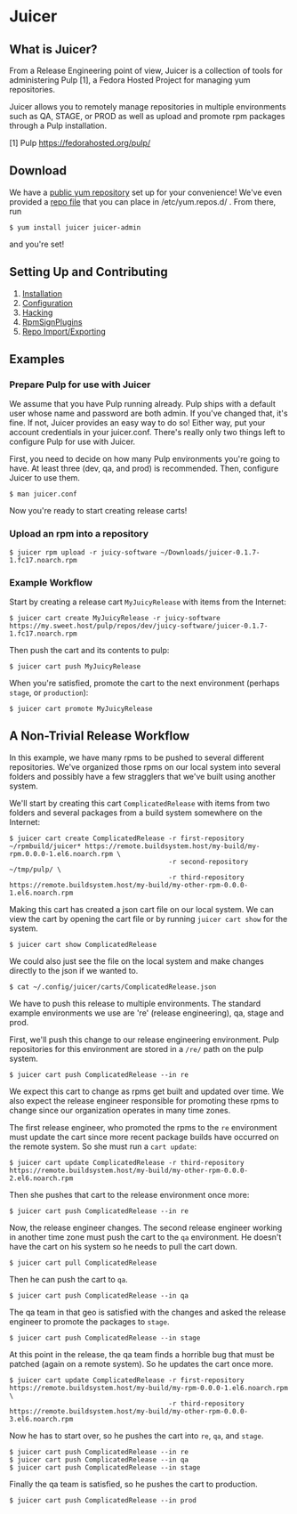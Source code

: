 # Juicer

## What is Juicer?

From a Release Engineering point of view, Juicer is a collection of
tools for administering Pulp [1], a Fedora Hosted Project for managing
yum repositories.

Juicer allows you to remotely manage repositories in multiple
environments such as QA, STAGE, or PROD as well as upload and promote
rpm packages through a Pulp installation.

[1] Pulp  https://fedorahosted.org/pulp/

## Download

We have a [public yum repository](http://tbielawa.fedorapeople.org/juicer/) set up for your convenience! We've even provided a [repo file](https://github.com/juicer/juicer/blob/master/docs/juicer.repo) that you can place in /etc/yum.repos.d/ . From there, run

    $ yum install juicer juicer-admin

and you're set!

## Setting Up and Contributing

1. [Installation](https://github.com/juicer/juicer/blob/master/docs/markdown/install.md)
2. [Configuration](https://github.com/juicer/juicer/blob/master/docs/markdown/config.md)
3. [Hacking](https://github.com/juicer/juicer/blob/master/docs/markdown/hacking.md)
4. [RpmSignPlugins](https://github.com/juicer/juicer/blob/master/docs/markdown/plugins.md)
5. [Repo Import/Exporting](https://github.com/juicer/juicer/blob/master/docs/markdown/import_export.md)


## Examples

### Prepare Pulp for use with Juicer

We assume that you have Pulp running already. Pulp ships with a default user whose name and password are both admin. If you've changed that, it's fine. If not, Juicer provides an easy way to do so! Either way, put your account credentials in your juicer.conf. There's really only two things left to configure Pulp for use with Juicer.

First, you need to decide on how many Pulp environments you're going to have. At least three (dev, qa, and prod) is recommended. Then, configure Juicer to use them.

    $ man juicer.conf


Now you're ready to start creating release carts!

### Upload an rpm into a repository

    $ juicer rpm upload -r juicy-software ~/Downloads/juicer-0.1.7-1.fc17.noarch.rpm

### Example Workflow

Start by creating a release cart `MyJuicyRelease` with items from the Internet:

    $ juicer cart create MyJuicyRelease -r juicy-software https://my.sweet.host/pulp/repos/dev/juicy-software/juicer-0.1.7-1.fc17.noarch.rpm

Then push the cart and its contents to pulp:

    $ juicer cart push MyJuicyRelease

When you're satisfied, promote the cart to the next environment
(perhaps `stage`, or `production`):

    $ juicer cart promote MyJuicyRelease

## A Non-Trivial Release Workflow

In this example, we have many rpms to be pushed to several different
repositories. We've organized those rpms on our local system into
several folders and possibly have a few stragglers that we've built
using another system.

We'll start by creating this cart `ComplicatedRelease` with items from
two folders and several packages from a build system somewhere on the
Internet:

    $ juicer cart create ComplicatedRelease -r first-repository ~/rpmbuild/juicer* https://remote.buildsystem.host/my-build/my-rpm.0.0.0-1.el6.noarch.rpm \
                                            -r second-repository ~/tmp/pulp/ \
                                            -r third-repository https://remote.buildsystem.host/my-build/my-other-rpm-0.0.0-1.el6.noarch.rpm

Making this cart has created a json cart file on our local system. We
can view the cart by opening the cart file or by running `juicer cart
show` for the system.

    $ juicer cart show ComplicatedRelease

We could also just see the file on the local system and make changes
directly to the json if we wanted to.

    $ cat ~/.config/juicer/carts/ComplicatedRelease.json

We have to push this release to multiple environments. The standard
example environments we use are 're' (release engineering), qa, stage
and prod.

First, we'll push this change to our release engineering
environment. Pulp repositories for this environment are stored in a
`/re/` path on the pulp system.

    $ juicer cart push ComplicatedRelease --in re

We expect this cart to change as rpms get built and updated over
time. We also expect the release engineer responsible for promoting
these rpms to change since our organization operates in many time
zones.

The first release engineer, who promoted the rpms to the `re`
environment must update the cart since more recent package builds have
occurred on the remote system. So she must run a `cart update`:

    $ juicer cart update ComplicatedRelease -r third-repository https://remote.buildsystem.host/my-build/my-other-rpm-0.0.0-2.el6.noarch.rpm

Then she pushes that cart to the release environment once more:

    $ juicer cart push ComplicatedRelease --in re

Now, the release engineer changes. The second release engineer working
in another time zone must push the cart to the `qa` environment. He
doesn't have the cart on his system so he needs to pull the cart down.

    $ juicer cart pull ComplicatedRelease

Then he can push the cart to `qa`.

    $ juicer cart push ComplicatedRelease --in qa

The qa team in that geo is satisfied with the changes and asked the
release engineer to promote the packages to `stage`.

    $ juicer cart push ComplicatedRelease --in stage

At this point in the release, the qa team finds a horrible bug that
must be patched (again on a remote system). So he updates the cart
once more.

    $ juicer cart update ComplicatedRelease -r first-repository https://remote.buildsystem.host/my-build/my-rpm-0.0.0-1.el6.noarch.rpm \
                                            -r third-repository https://remote.buildsystem.host/my-build/my-other-rpm-0.0.0-3.el6.noarch.rpm

Now he has to start over, so he pushes the cart into `re`, `qa`, and
`stage`.

    $ juicer cart push ComplicatedRelease --in re
    $ juicer cart push ComplicatedRelease --in qa
    $ juicer cart push ComplicatedRelease --in stage

Finally the qa team is satisfied, so he pushes the cart to production.

    $ juicer cart push ComplicatedRelease --in prod
